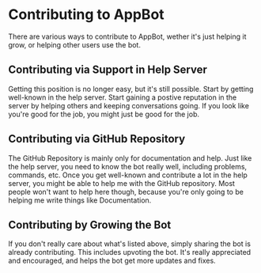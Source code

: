 # Contributing to AppBot
There are various ways to contribute to AppBot, wether it's just helping it grow, or helping other users use the bot.
## Contributing via Support in Help Server
Getting this position is no longer easy, but it's still possible. Start by getting well-known in the help server. Start gaining a postive reputation in the server by helping others and keeping conversations going. If you look like you're good for the job, you might just be good for the job.
## Contributing via GitHub Repository
The GitHub Repository is mainly only for documentation and help. Just like the help server, you need to know the bot really well, including problems, commands, etc. Once you get well-known and contribute a lot in the help server, you might be able to help me with the GitHub repository. Most people won't want to help here though, because you're only going to be helping me write things like Documentation.
## Contributing by Growing the Bot
If you don't really care about what's listed above, simply sharing the bot is already contributing. This includes upvoting the bot. It's really appreciated and encouraged, and helps the bot get more updates and fixes.
